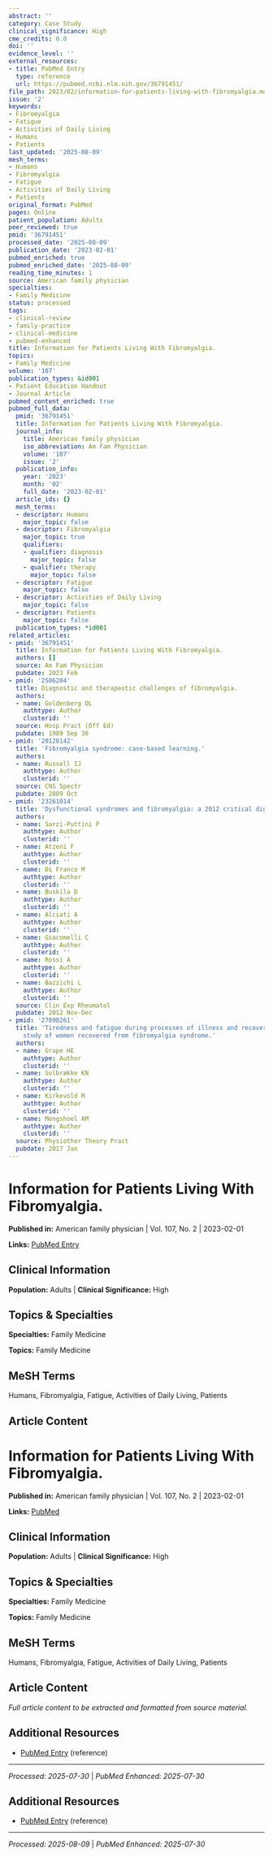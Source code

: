```yaml
---
abstract: ''
category: Case Study
clinical_significance: High
cme_credits: 0.0
doi: ''
evidence_level: ''
external_resources:
- title: PubMed Entry
  type: reference
  url: https://pubmed.ncbi.nlm.nih.gov/36791451/
file_path: 2023/02/information-for-patients-living-with-fibromyalgia.md
issue: '2'
keywords:
- Fibromyalgia
- Fatigue
- Activities of Daily Living
- Humans
- Patients
last_updated: '2025-08-09'
mesh_terms:
- Humans
- Fibromyalgia
- Fatigue
- Activities of Daily Living
- Patients
original_format: PubMed
pages: Online
patient_population: Adults
peer_reviewed: true
pmid: '36791451'
processed_date: '2025-08-09'
publication_date: '2023-02-01'
pubmed_enriched: true
pubmed_enriched_date: '2025-08-09'
reading_time_minutes: 1
source: American family physician
specialties:
- Family Medicine
status: processed
tags:
- clinical-review
- family-practice
- clinical-medicine
- pubmed-enhanced
title: Information for Patients Living With Fibromyalgia.
topics:
- Family Medicine
volume: '107'
publication_types: &id001
- Patient Education Handout
- Journal Article
pubmed_content_enriched: true
pubmed_full_data:
  pmid: '36791451'
  title: Information for Patients Living With Fibromyalgia.
  journal_info:
    title: American family physician
    iso_abbreviation: Am Fam Physician
    volume: '107'
    issue: '2'
  publication_info:
    year: '2023'
    month: '02'
    full_date: '2023-02-01'
  article_ids: {}
  mesh_terms:
  - descriptor: Humans
    major_topic: false
  - descriptor: Fibromyalgia
    major_topic: true
    qualifiers:
    - qualifier: diagnosis
      major_topic: false
    - qualifier: therapy
      major_topic: false
  - descriptor: Fatigue
    major_topic: false
  - descriptor: Activities of Daily Living
    major_topic: false
  - descriptor: Patients
    major_topic: false
  publication_types: *id001
related_articles:
- pmid: '36791451'
  title: Information for Patients Living With Fibromyalgia.
  authors: []
  source: Am Fam Physician
  pubdate: 2023 Feb
- pmid: '2506204'
  title: Diagnostic and therapeutic challenges of fibromyalgia.
  authors:
  - name: Goldenberg DL
    authtype: Author
    clusterid: ''
  source: Hosp Pract (Off Ed)
  pubdate: 1989 Sep 30
- pmid: '20128142'
  title: 'Fibromyalgia syndrome: case-based learning.'
  authors:
  - name: Russell IJ
    authtype: Author
    clusterid: ''
  source: CNS Spectr
  pubdate: 2009 Oct
- pmid: '23261014'
  title: 'Dysfunctional syndromes and fibromyalgia: a 2012 critical digest.'
  authors:
  - name: Sarzi-Puttini P
    authtype: Author
    clusterid: ''
  - name: Atzeni F
    authtype: Author
    clusterid: ''
  - name: Di Franco M
    authtype: Author
    clusterid: ''
  - name: Buskila D
    authtype: Author
    clusterid: ''
  - name: Alciati A
    authtype: Author
    clusterid: ''
  - name: Giacomelli C
    authtype: Author
    clusterid: ''
  - name: Rossi A
    authtype: Author
    clusterid: ''
  - name: Bazzichi L
    authtype: Author
    clusterid: ''
  source: Clin Exp Rheumatol
  pubdate: 2012 Nov-Dec
- pmid: '27898261'
  title: 'Tiredness and fatigue during processes of illness and recovery: A qualitative
    study of women recovered from fibromyalgia syndrome.'
  authors:
  - name: Grape HE
    authtype: Author
    clusterid: ''
  - name: Solbrække KN
    authtype: Author
    clusterid: ''
  - name: Kirkevold M
    authtype: Author
    clusterid: ''
  - name: Mengshoel AM
    authtype: Author
    clusterid: ''
  source: Physiother Theory Pract
  pubdate: 2017 Jan
---
```


# Information for Patients Living With Fibromyalgia.

**Published in:** American family physician | Vol. 107, No. 2 | 2023-02-01

**Links:** [PubMed Entry](https://pubmed.ncbi.nlm.nih.gov/36791451/)

## Clinical Information

**Population:** Adults | **Clinical Significance:** High

## Topics & Specialties

**Specialties:** Family Medicine

**Topics:** Family Medicine

## MeSH Terms

Humans, Fibromyalgia, Fatigue, Activities of Daily Living, Patients

## Article Content

# Information for Patients Living With Fibromyalgia.

**Published in:** American family physician | Vol. 107, No. 2 | 2023-02-01

**Links:** [PubMed](https://pubmed.ncbi.nlm.nih.gov/36791451/)

## Clinical Information

**Population:** Adults | **Clinical Significance:** High

## Topics & Specialties

**Specialties:** Family Medicine

**Topics:** Family Medicine

## MeSH Terms

Humans, Fibromyalgia, Fatigue, Activities of Daily Living, Patients

## Article Content

*Full article content to be extracted and formatted from source material.*

## Additional Resources

- [PubMed Entry](https://pubmed.ncbi.nlm.nih.gov/36791451/) (reference)

---

*Processed: 2025-07-30* | *PubMed Enhanced: 2025-07-30*

## Additional Resources

- [PubMed Entry](https://pubmed.ncbi.nlm.nih.gov/36791451/) (reference)

---

*Processed: 2025-08-09* | *PubMed Enhanced: 2025-07-30*
